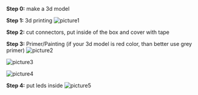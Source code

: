 **Step 0:** make a 3d model

**Step 1:** 3d printing 
![picture1](https://github.com/ArtiomBoo/Arduino_Hexagon-LEDs/blob/master/images/20190412_152043.jpg)

**Step 2:** cut connectors, put inside of the box and cover with tape 

**Step 3:** Primer/Painting (if your 3d model is red color, than better use grey primer)
![picture2](https://github.com/ArtiomBoo/Arduino_Hexagon-LEDs/blob/master/images/20190501_095853.jpg)

![picture3](https://github.com/ArtiomBoo/Arduino_Hexagon-LEDs/blob/master/images/20190504_130005.jpg)

![picture4](https://github.com/ArtiomBoo/Arduino_Hexagon-LEDs/blob/master/images/20190504_172753.jpg)

**Step 4:** put leds inside
![picture5](https://github.com/ArtiomBoo/Arduino_Hexagon-LEDs/blob/master/images/20190504_180053.jpg)
